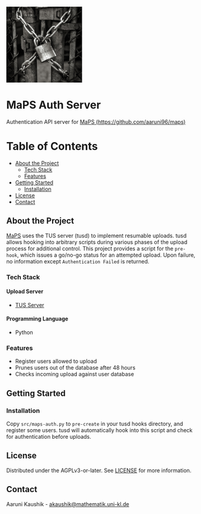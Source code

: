 ![](assets/logo.png)

# MaPS Auth Server
  
Authentication API server for [MaPS (https://github.com/aaruni96/maps)](https://github.com/aaruni96/maps)

# Table of Contents

- [About the Project](#about-the-project)
  * [Tech Stack](#tech-stack)
  * [Features](#features)
- [Getting Started](#getting-started)
  * [Installation](#installation)
- [License](#license)
- [Contact](#contact)
  

## About the Project

[MaPS](https://github.com/aaruni/maps) uses the TUS server (tusd) to implement resumable uploads.
tusd allows hooking into arbitrary scripts during various phases of the upload process for
additional control. This project provides a script for the `pre-hook`, which issues a go/no-go
status for an attempted upload. Upon failure, no information except `Authentication Failed` is
returned.

<!-- TechStack -->
### Tech Stack

#### Upload Server
- [TUS Server](https://tus.github.io/tusd/)

#### Programming Language
- Python

<!-- Features -->
### Features

- Register users allowed to upload
- Prunes users out of the database after 48 hours
- Checks incoming upload against user database


<!-- Getting Started -->
## Getting Started


<!-- Installation -->
### Installation

Copy `src/maps-auth.py` to `pre-create` in your tusd hooks directory, and register some users.
tusd will automatically hook into this script and check for authentication before uploads.


<!-- License -->
## License

Distributed under the AGPLv3-or-later. See [LICENSE](LICENSE) for more information.


<!-- Contact -->
## Contact

Aaruni Kaushik - akaushik@mathematik.uni-kl.de
